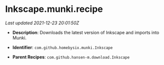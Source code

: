 # Inkscape.munki.recipe

_Last updated 2021-12-23 20:01:50Z_

- **Description**: Downloads the latest version of Inkscape and imports into Munki.

- **Identifier**: `com.github.homebysix.munki.Inkscape`

- **Parent Recipes**: `com.github.hansen-m.download.Inkscape`
